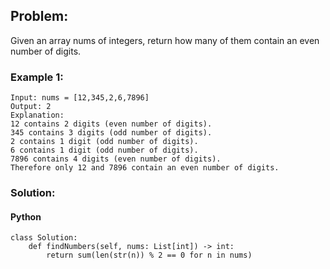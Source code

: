 ## Problem:

Given an array nums of integers, return how many of them contain an even number of digits.

### Example 1:

```
Input: nums = [12,345,2,6,7896]
Output: 2
Explanation:
12 contains 2 digits (even number of digits).
345 contains 3 digits (odd number of digits).
2 contains 1 digit (odd number of digits).
6 contains 1 digit (odd number of digits).
7896 contains 4 digits (even number of digits).
Therefore only 12 and 7896 contain an even number of digits.
```

### Solution:

#### Python

```
class Solution:
    def findNumbers(self, nums: List[int]) -> int:
        return sum(len(str(n)) % 2 == 0 for n in nums)
```
